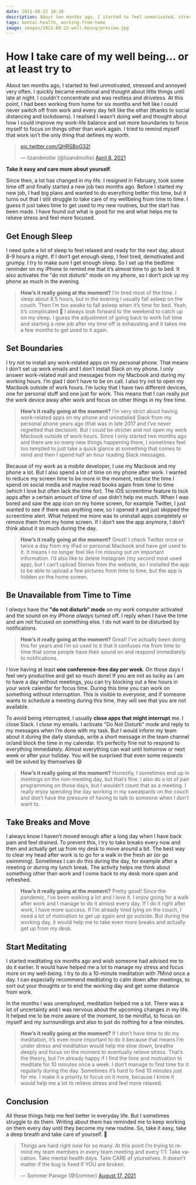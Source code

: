 ```yaml
---
date: 2021-08-22 18:30
description: About ten months ago, I started to feel unmotivated, stressed and annoyed very often. I quickly became emotional and thought about little things until late at night. I couldn’t concentrate and was restless and driveless. At this point, I had been working from home for six months and felt like I could never switch off from work and every day felt like the other (thanks to social distancing and lockdowns). I realised I wasn’t doing well and thought about how I could improve my work-life balance and set more boundaries to force myself to focus on things other than work again. I tried to remind myself that work isn’t the only thing that defines my worth.
tags: mental-health, working-from-home
image: images/2021-08-22-well-being/preview.jpg
---
```


# How I take care of my well being... or at least try to

About ten months ago, I started to feel unmotivated, stressed and annoyed very often. I quickly became emotional and thought about little things until late at night. I couldn’t concentrate and was restless and driveless. At this point, I had been working from home for six months and felt like I could never switch off from work and every day felt like the other (thanks to social distancing and lockdowns). I realised I wasn’t doing well and thought about how I could improve my work-life balance and set more boundaries to force myself to focus on things other than work again. I tried to remind myself that work isn’t the only thing that defines my worth.

<blockquote class="twitter-tweet"><p lang="und" dir="ltr"><a href="https://t.co/QHRSBoG32I">pic.twitter.com/QHRSBoG32I</a></p>&mdash; lizandmollie (@lizandmollie) <a href="https://twitter.com/lizandmollie/status/1379973872452165635?ref_src=twsrc%5Etfw">April 8, 2021</a></blockquote> <script async src="https://platform.twitter.com/widgets.js" charset="utf-8"></script>

**Take it easy and care more about yourself.**

Since then, a lot has changed in my life. I resigned in February, took some time off and finally started a new job two months ago. Before I started my new job, I had big plans and wanted to do everything better this time, but it turns out that I still struggle to take care of my wellbeing from time to time. I guess it just takes time to get used to my new routines, but the start has been made. I have found out what is good for me and what helps me to relieve stress and feel more focused. 

## Get Enough Sleep

I need quite a lot of sleep to feel relaxed and ready for the next day, about 8-9 hours a night. If I don’t get enough sleep, I feel tired, demotivated and grumpy. I try to make sure I get enough sleep. So I set up the bedtime reminder on my iPhone to remind me that it’s almost time to go to bed. It also activates the "do not disturb" mode on my phone, so I don’t pick up my phone as much in the evening.

> **How’s it really going at the moment?**
> I’m tired most of the time. I sleep about 8.5 hours, but in the evening I usually fall asleep on the couch. Then I’m too awake to fall asleep when it’s time for bed. Yeah, it’s complicated 🙈 I always look forward to the weekend to catch up on my sleep. I guess the adjustment of going back to work full time and starting a new job after my time off is exhausting and it takes me a few months to get used to it again.

## Set Boundaries 

I try not to install any work-related apps on my personal phone. That means I don’t set up work emails and I don’t install Slack on my phone. I only answer work-related mail and messages from my Macbook and during my working hours. I’m glad I don’t have to be on call. I also try not to open my Macbook outside of work hours. I’m lucky that I have two different devices, one for personal stuff and one just for work. This means that I can really put the work device away after work and focus on other things in my free time. 

> **How’s it really going at the moment?**
> I’m very strict about having work-related apps on my phone and uninstalled Slack from my personal phone years ago (that was in late 2017 and I’ve never regretted that decision). But I could be stricter and not open my work Macbook outside of work hours. Since I only started two months ago and there are so many new things happening there, I sometimes feel too tempted to just take a quick glance at something that comes to mind and then I spend half an hour reading Slack messages.

Because of my work as a mobile developer, I use my Macbook and my phone a lot. But I also spend a lot of time on my phone after work. I wanted to reduce my screen time to be more in the moment, reduce the time I spend on social media and maybe read books again from time to time (which I love but often lack the time for). The iOS screentime feature to lock apps after a certain amount of time of use didn’t help me much. When I was bored and saw the app icon on my home screen, for example Twitter, I just wanted to see if there was anything new, so I opened it and just skipped the screentime alert. What helped me more was to uninstall apps completely or remove them from my home screen. If I don’t see the app anymore, I don’t think about it so much during the day.

> **How’s it really going at the moment?**
> Great! I check Twitter once or twice a day from my iPad or personal Macbook and have got used to it. It means I no longer feel like I’m missing out on important information. I’d also like to delete Instagram (my second most used app), but I can’t upload Stories from the website, so I installed the app to be able to upload a few pictures from time to time, but the app is hidden on the home screen.

## Be Unavailable from Time to Time

I _always_ have the **"do not disturb" mode** on my work computer activated and the sound on my iPhone _always_ turned off. I reply when I have the time and am not focused on something else. I do not want to be disturbed by notifications.

> **How’s it really going at the moment?**
> Great! I’ve actually been doing this for years and I’m so used to it that it confuses me from time to time that some people have their sound on and respond immediately to notifications.

I love having at least **one conference-free day per week**. On those days I feel very productive and get so much done! If you are not as lucky as I am to have a day without meetings, you can try blocking out a few hours in your work calendar for focus time. During this time you can work on something without interruption. This is visible to everyone, and if someone wants to schedule a meeting during this time, they will see that you are not available. 

To avoid being interrupted, I usually **close apps that might interrupt** me. I close Slack. I close my emails. I activate "Do Not Disturb" mode and reply to my messages when I’m done with my task. But I would inform my team about it during the daily standup, write a short message in the team channel or/and block the time in my calendar. It’s perfectly fine not to respond to everything immediately. Almost everything can wait until tomorrow or next week or after your holiday. You will be surprised that even some requests will be solved by themselves 😄

> **How’s it really going at the moment?**
> Honestly, I sometimes end up in meetings on the non-meeting day, but that’s fine. I also do a lot of pair programming on those days, but I wouldn’t count that as a meeting. I really enjoy spending the day working in my sweatpants on the couch and don’t have the pressure of having to talk to someone when I don’t want to.

## Take Breaks and Move

I always know I haven’t moved enough after a long day when I have back pain and feel drained. To prevent this, I try to take breaks every now and then and actually get up from my desk to move around a bit. The best way to clear my head after work is to go for a walk in the fresh air (or go swimming). Sometimes I can do this during the day, for example after a meeting or during my lunch break. The activity helps me think about something other than work and I come back to my desk more open and refreshed.

> **How’s it really going at the moment?**
> Pretty good! Since the pandemic, I’ve been walking a lot and I love it. I enjoy going for a walk after work and I manage to do it almost every day. If I do it right after work, I have more success. If I’m already tired lying on the couch, I need a lot of motivation to get up again and go outside. But during the working day, it would help me to take even more breaks and actually get up from my desk.

## Start Meditating

I started meditating six months ago and wish someone had advised me to do it earlier. It would have helped me a lot to manage my stress and focus more on my well-being. I try to do a 10-minute meditation with 7Mind once a day. I can especially recommend meditating to calm down after meetings, to sort out your thoughts or to end the working day and get some distance from work. 

In the months I was unemployed, meditation helped me a lot. There was a lot of uncertainty and I was nervous about the upcoming changes in my life. It helped me to be more aware of the moment, to be mindful, to focus on myself and my surroundings and also to just do nothing for a few minutes.

> **How’s it really going at the moment?**
> If I don’t have time to do my meditation, it’s even more important to do it because that means I’m under stress and meditation would help me slow down, breathe deeply and focus on the moment to eventually relieve stress. That’s the theory, but I’m already happy if I find the time and motivation to meditate for 10 minutes once a week. I don’t manage to find time for it regularly during the day. Sometimes it’s hard to find 10 minutes just for me. I make it a priority to focus on it more, because I know it would help me a lot to relieve stress and feel more relaxed.

## Conclusion

All these things help me feel better in everyday life. But I sometimes struggle to do them. Writing about them has reminded me to keep working on them every day until they become my new routine. So, take it easy, take a deep breath and take care of yourself. 🧡

<blockquote class="twitter-tweet"><p lang="en" dir="ltr">Things are hard right now for so many. At this point I’m trying to remind my team members in every team meeting and every 1:1: Take vacation. Take mental health days. Take CARE of yourselves. It doesn’t matter if the bug is fixed if YOU are broken.</p>&mdash; Sommer Panage (@Sommer) <a href="https://twitter.com/Sommer/status/1427442135343669253?ref_src=twsrc%5Etfw">August 17, 2021</a></blockquote> <script async src="https://platform.twitter.com/widgets.js" charset="utf-8"></script>

